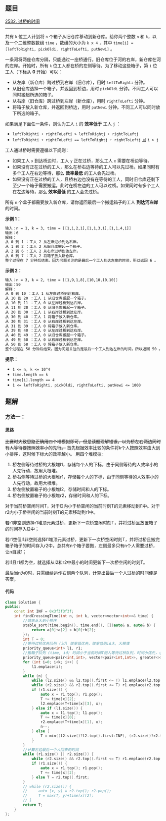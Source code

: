 ## 题目

[2532. 过桥的时间](https://leetcode.cn/problems/time-to-cross-a-bridge/)

---

共有 `k` 位工人计划将 `n` 个箱子从旧仓库移动到新仓库。给你两个整数 `n` 和 `k`，以及一个二维整数数组 `time` ，数组的大小为 `k x 4` ，其中 `time[i] = [leftToRighti, pickOldi, rightToLefti, putNewi]` 。

一条河将两座仓库分隔，只能通过一座桥通行。旧仓库位于河的右岸，新仓库在河的左岸。开始时，所有 `k` 位工人都在桥的左侧等待。为了移动这些箱子，第 `i` 位工人（下标从 **0** 开始）可以：

-   从左岸（新仓库）跨过桥到右岸（旧仓库），用时 `leftToRighti` 分钟。
-   从旧仓库选择一个箱子，并返回到桥边，用时 `pickOldi` 分钟。不同工人可以同时搬起所选的箱子。
-   从右岸（旧仓库）跨过桥到左岸（新仓库），用时 `rightToLefti` 分钟。
-   将箱子放入新仓库，并返回到桥边，用时 `putNewi` 分钟。不同工人可以同时放下所选的箱子。

如果满足下面任一条件，则认为工人 `i` 的 **效率低于** 工人 `j` ：

-   `leftToRighti + rightToLefti > leftToRightj + rightToLeftj`
-   `leftToRighti + rightToLefti == leftToRightj + rightToLeftj` 且 `i > j`

工人通过桥时需要遵循以下规则：

-   如果工人 `x` 到达桥边时，工人 `y` 正在过桥，那么工人 `x` 需要在桥边等待。
-   如果没有正在过桥的工人，那么在桥右边等待的工人可以先过桥。如果同时有多个工人在右边等待，那么 **效率最低** 的工人会先过桥。
-   如果没有正在过桥的工人，且桥右边也没有在等待的工人，同时旧仓库还剩下至少一个箱子需要搬运，此时在桥左边的工人可以过桥。如果同时有多个工人在左边等待，那么 **效率最低** 的工人会先过桥。

所有 `n` 个盒子都需要放入新仓库，请你返回最后一个搬运箱子的工人 **到达河左岸** 的时间。

  

**示例 1：**

```txt
输入：n = 1, k = 3, time = [[1,1,2,1],[1,1,3,1],[1,1,4,1]]
输出：6
解释：
从 0 到 1 ：工人 2 从左岸过桥到达右岸。
从 1 到 2 ：工人 2 从旧仓库搬起一个箱子。
从 2 到 6 ：工人 2 从右岸过桥到达左岸。
从 6 到 7 ：工人 2 将箱子放入新仓库。
整个过程在 7 分钟后结束。因为问题关注的是最后一个工人到达左岸的时间，所以返回 6 。
```

**示例 2：**

```txt
输入：n = 3, k = 2, time = [[1,9,1,8],[10,10,10,10]]
输出：50
解释：
从 0 到 10 ：工人 1 从左岸过桥到达右岸。
从 10 到 20 ：工人 1 从旧仓库搬起一个箱子。
从 10 到 11 ：工人 0 从左岸过桥到达右岸。
从 11 到 20 ：工人 0 从旧仓库搬起一个箱子。
从 20 到 30 ：工人 1 从右岸过桥到达左岸。
从 30 到 40 ：工人 1 将箱子放入新仓库。
从 30 到 31 ：工人 0 从右岸过桥到达左岸。
从 31 到 39 ：工人 0 将箱子放入新仓库。
从 39 到 40 ：工人 0 从左岸过桥到达右岸。
从 40 到 49 ：工人 0 从旧仓库搬起一个箱子。
从 49 到 50 ：工人 0 从右岸过桥到达左岸。
从 50 到 58 ：工人 0 将箱子放入新仓库。
整个过程在 58 分钟后结束。因为问题关注的是最后一个工人到达左岸的时间，所以返回 50 。
```
  

**提示：**

-   `1 <= n, k <= 10^4`
-   `time.length == k`
-   `time[i].length == 4`
-   `1 <= leftToRighti, pickOldi, rightToLefti, putNewi <= 1000`

  

## 题解

### 方法一：

#### 思路

~~比赛时大致思路正确用四个堆模拟即可，但是读题理解错误，以为桥左右两边同时有人等待要按照效率小的先行。~~
首先根据效率比较的条件将k个人按照效率由大到小排序，这时候下标大的效率越小。
用四个堆模拟:
1. 桥左侧等待过桥的大根堆l1，存储每个人的下标，由于同侧等待的人效率小的人先行动，故用大根堆。
2. 桥右侧等待过桥的大根堆r1，存储每个人的下标，由于同侧等待的人效率小的人先行动，故用大根堆。
3. 桥左侧放置箱子的小根堆l2，存储时间和人的下标。
4. 桥右侧放置箱子的小根堆r2，存储时间和人的下标。

对于当前桥空闲时间T，对于l2内小于桥空闲的当前时刻T的元素移动到l1中。对于r2内小于桥空闲的当前时刻T的元素移动到r1中。

若r1非空则选择r1堆顶元素过桥，更新下一次桥空闲时刻T，并将过桥且放置箱子的时间存入l2中；

若r1空但l1非空则选择l1堆顶元素过桥，更新下一次桥空闲时刻T，并将过桥且搬完箱子箱子的时间存入r2中，总共有n个箱子要搬，左侧最多只有n个人需要过桥，让n自减1；

若l1且r1都为空，就选择从l2和r2中最小的时间更新下一次桥空闲的时刻T。

最后当n为0时，只需继续运作右侧两个队列，计算出最后一个人过桥的时间便是答案。

#### 代码

```cpp
class Solution {
public:
    const int INF = 0x3f3f3f3f;
    int findCrossingTime(int n, int k, vector<vector<int>>& time) {
        //效率从大到小排序
        stable_sort(time.begin(), time.end(), [](auto& a, auto& b) {
            return a[0]+a[2] < b[0]+b[2];
        });
        int T = 0;
        //等待过桥优先队列 (id) 效率低优先，效率低则id大，大根堆
        priority_queue<int> l1, r1;
        //搬箱子队列 (time, id) 时间小于当前时间T则入等待过桥队列，时间小优先，小根堆
        priority_queue<pair<int,int>, vector<pair<int,int>>, greater<>> l2,r2;
        for (int i=0; i<k; i++) {
            l1.emplace(i);
        }
        while (n) {
            while (l2.size() && l2.top().first <= T) l1.emplace(l2.top().second), l2.pop();
            while (r2.size() && r2.top().first <= T) r1.emplace(r2.top().second), r2.pop();
            if (r1.size()) {
                auto x = r1.top(); r1.pop();
                T += time[x][2];
                l2.emplace(T+time[x][3], x);
            } else if (l1.size()) {
                auto x = l1.top(); l1.pop();
                T += time[x][0];
                r2.emplace(T+time[x][1], x);
                n--;
            } else {
                T = min((l2.size()?l2.top().first:INF), (r2.size()?r2.top().first:INF));
            }
        }
        //计算右边最后一个人回来的时间
        while (r1.size() || r2.size()) {
            while (r2.size() && r2.top().first <= T) r1.emplace(r2.top().second), r2.pop();
            if (r1.size()) {
                auto x = r1.top(); r1.pop();
                T += time[x][2];
            } else T = r2.top().first;
        }
        // while (r2.size()) {
        //     auto [x, y] = r2.top(); r2.pop();
        //     T = max(T, y)+time[x][2];
        // }
        return T;
    }
};
```
